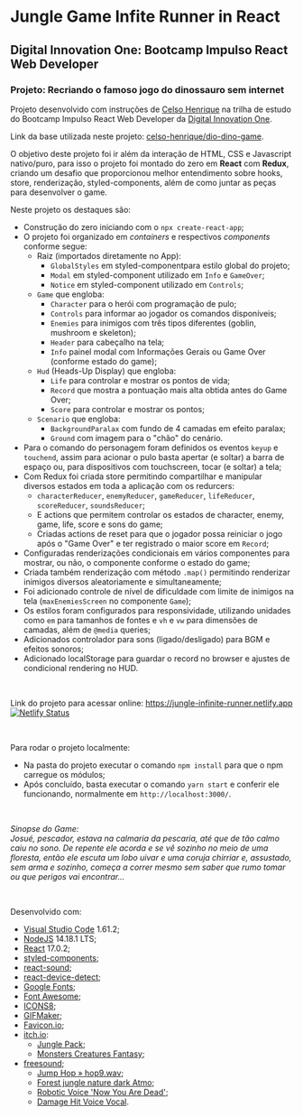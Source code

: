 # Jungle Game Infite Runner in React
## Digital Innovation One: Bootcamp Impulso React Web Developer
### Projeto: Recriando o famoso jogo do dinossauro sem internet

Projeto desenvolvido com instruções de [Celso Henrique](https://www.linkedin.com/in/devfrontend/) na trilha de estudo do Bootcamp Impulso React Web Developer da [Digital Innovation One](https://digitalinnovation.one/).

Link da base utilizada neste projeto: [celso-henrique/dio-dino-game](https://github.com/celso-henrique/dio-dino-game).

O objetivo deste projeto foi ir além da interação de HTML, CSS e Javascript nativo/puro, para isso o projeto foi montado do zero em **React** com **Redux**, criando um desafio que proporcionou melhor entendimento sobre hooks, store, renderização, styled-components, além de como juntar as peças para desenvolver o game.

Neste projeto os destaques são:
* Construção do zero iniciando com o `npx create-react-app`;
* O projeto foi organizado em *containers* e respectivos *components* conforme segue:
  * Raiz (importados diretamente no App):
    * `GlobalStyles` em styled-componentpara estilo global do projeto;
    * `Modal` em styled-component utilizado em `Info` e `GameOver`;
    * `Notice` em styled-component utilizado em `Controls`;
  * `Game` que engloba:
    * `Character` para o herói com programação de pulo;
    * `Controls` para informar ao jogador os comandos disponíveis;
    * `Enemies` para inimigos com três tipos diferentes (goblin, mushroom e skeleton);
    * `Header` para cabeçalho na tela;
    * `Info` painel modal com Informações Gerais ou Game Over (conforme estado do game);
  * `Hud` (Heads-Up Display) que engloba:
    * `Life` para controlar e mostrar os pontos de vida;
    * `Record` que mostra a pontuação mais alta obtida antes do Game Over;
    * `Score` para controlar e mostrar os pontos;
  * `Scenario` que engloba:
    * `BackgroundParalax` com fundo de 4 camadas em efeito paralax;
    * `Ground` com imagem para o "chão" do cenário.
* Para o comando do personagem foram definidos os eventos `keyup` e `touchend`, assim para acionar o pulo basta apertar (e soltar) a barra de espaço ou, para dispositivos com touchscreen, tocar (e soltar) a tela;
* Com Redux foi criada store permitindo compartilhar e manipular diversos estados em toda a aplicação com os redurcers:
  * `characterReducer`, `enemyReducer`, `gameReducer`,  `lifeReducer`, `scoreReducer`, `soundsReducer`;
  * E actions que permitem controlar os estados de character, enemy, game, life, score e sons do game;
  * Criadas actions de reset para que o jogador possa reiniciar o jogo após o "Game Over" e ter registrado o maior score em `Record`;
* Configuradas renderizações condicionais em vários componentes para mostrar, ou não, o componente conforme o estado do game;
* Criada também renderização com método `.map()` permitindo renderizar inimigos diversos aleatoriamente e simultaneamente;  
* Foi adicionado controle de nível de dificuldade com limite de inimigos na tela (`maxEnemiesScreen` no componente `Game`);
* Os estilos foram configurados para responsividade, utilizando unidades como `em` para tamanhos de fontes e `vh` e `vw` para dimensões de camadas, além de `@media` queries;
* Adicionados controlador para sons (ligado/desligado) para BGM e efeitos sonoros;
* Adicionado localStorage para guardar o record no browser e ajustes de condicional rendering no HUD.

&nbsp;

Link do projeto para acessar online: https://jungle-infinite-runner.netlify.app <br/>
[![Netlify Status](https://api.netlify.com/api/v1/badges/9b3537f4-890c-41ab-9c91-44ae3e1ff0d1/deploy-status)](https://app.netlify.com/sites/jungle-infinite-runner/deploys)

&nbsp;

Para rodar o projeto localmente:
* Na pasta do projeto executar o comando `npm install` para que o npm carregue os módulos;
* Após concluído, basta executar o comando `yarn start` e conferir ele funcionando, normalmente em `http://localhost:3000/`.

&nbsp;

*Sinopse do Game:*<br/>
*Josué, pescador, estava na calmaria da pescaria, até que de tão calmo caiu no sono. De repente ele acorda e se vê sozinho no meio de uma floresta, então ele escuta um lobo uivar e uma coruja chirriar e, assustado, sem arma e sozinho, começa a correr mesmo sem saber que rumo tomar ou que perigos vai encontrar...*

&nbsp;

Desenvolvido com:
* [Visual Studio Code](https://code.visualstudio.com/) 1.61.2;
* [NodeJS](https://nodejs.org/en/) 14.18.1 LTS;
* [React](https://reactjs.org/) 17.0.2;
* [styled-components](https://styled-components.com/);
* [react-sound](https://www.npmjs.com/package/react-sound);
* [react-device-detect](https://www.npmjs.com/package/react-device-detect);
* [Google Fonts](https://fonts.google.com/);
* [Font Awesome](https://fontawesome.com/);
* [ICONS8](https://icons8.com/);
* [GIFMaker](https://www.gifmaker.me/);
* [Favicon.io](https://favicon.io/);
* [itch.io](https://itch.io/):
  * [Jungle Pack](https://jesse-m.itch.io/jungle-pack);
  * [Monsters Creatures Fantasy](https://luizmelo.itch.io/monsters-creatures-fantasy);
* [freesound](https://freesound.org/);
  * [Jump Hop » hop9.wav](https://freesound.org/people/felixyadomi/sounds/456373/);
  * [Forest jungle nature dark Atmo](https://freesound.org/people/felixyadomi/sounds/456371/);
  * [Robotic Voice 'Now You Are Dead'](https://freesound.org/people/MuzoTV/sounds/384903/);
  * [Damage Hit Voice Vocal](https://freesound.org/people/dersuperanton/sounds/437651/).
